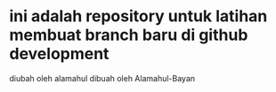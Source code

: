 # ini adalah repository untuk latihan membuat branch baru di github development
diubah oleh alamahul
dibuah oleh Alamahul-Bayan
